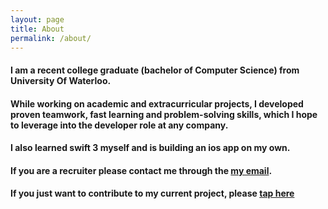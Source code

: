 ```yaml
---
layout: page
title: About
permalink: /about/
---
```


#### I am a recent college graduate (bachelor of Computer Science) from University Of Waterloo.
#### While working on academic and extracurricular projects, I developed proven teamwork, fast learning and problem-solving skills, which I hope to leverage into the developer role at any company.

#### I also learned swift 3 myself and is building an ios app on my own. 
#### If you are a recruiter please contact me through the [my email](mailto:taikeran@gmail.com).
#### If you just want to contribute to my current project, please [tap here](https://github.com/DavidTai1/Calculator)

